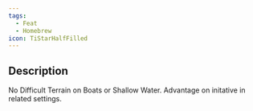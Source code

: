 ```yaml
---
tags:
  - Feat
  - Homebrew
icon: TiStarHalfFilled
---
```

## Description
No Difficult Terrain on Boats or Shallow Water. Advantage on initative in related settings.

